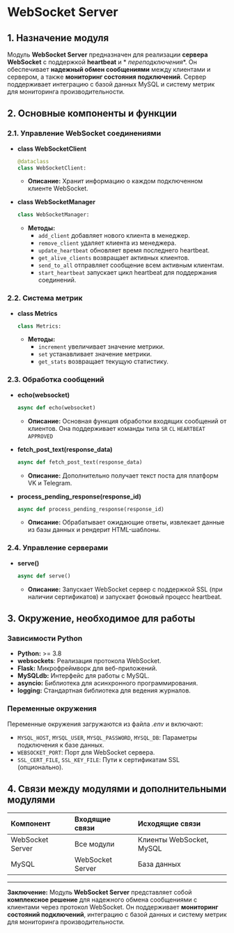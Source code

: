# WebSocket Server

## 1. Назначение модуля

Модуль **WebSocket Server** предназначен для реализации **сервера WebSocket** с поддержкой **heartbeat** и *
*переподключения**. Он обеспечивает **надежный обмен сообщениями** между клиентами и сервером, а также **мониторинг
состояния подключений**. Сервер поддерживает интеграцию с базой данных MySQL и систему метрик для мониторинга
производительности.

## 2. Основные компоненты и функции

### 2.1. Управление WebSocket соединениями

* **class WebSocketClient**
  ```python
  @dataclass
  class WebSocketClient:
  ```
    * **Описание:** Хранит информацию о каждом подключенном клиенте WebSocket.

* **class WebSocketManager**
  ```python
  class WebSocketManager:
  ```
    * **Методы:**
        * `add_client` добавляет нового клиента в менеджер.
        * `remove_client` удаляет клиента из менеджера.
        * `update_heartbeat` обновляет время последнего heartbeat.
        * `get_alive_clients` возвращает активных клиентов.
        * `send_to_all` отправляет сообщение всем активным клиентам.
        * `start_heartbeat` запускает цикл heartbeat для поддержания соединений.

### 2.2. Система метрик

* **class Metrics**
  ```python
  class Metrics:
  ```
    * **Методы:**
        * `increment` увеличивает значение метрики.
        * `set` устанавливает значение метрики.
        * `get_stats` возвращает текущую статистику.

### 2.3. Обработка сообщений

* **echo(websocket)**
  ```python
  async def echo(websocket)
  ```
    * **Описание:** Основная функция обработки входящих сообщений от клиентов. Она поддерживает команды типа `SR` `CL`
      `HEARTBEAT`  `APPROVED`

* **fetch_post_text(response_data)**
  ```python
  async def fetch_post_text(response_data)
  ```
    * **Описание:** Дополнительно получает текст поста для платформ VK и Telegram.

* **process_pending_response(response_id)**
  ```python
  async def process_pending_response(response_id)
  ```
    * **Описание:** Обрабатывает ожидающие ответы, извлекает данные из базы данных и рендерит HTML-шаблоны.

### 2.4. Управление серверами

* **serve()**
  ```python
  async def serve()
  ```
    * **Описание:** Запускает WebSocket сервер с поддержкой SSL (при наличии сертификатов) и запускает фоновый процесс
      heartbeat.

## 3. Окружение, необходимое для работы

### Зависимости Python

* **Python:** >= 3.8
* **websockets**: Реализация протокола WebSocket.
* **Flask:** Микрофреймворк для веб-приложений.
* **MySQLdb:** Интерфейс для работы с MySQL.
* **asyncio:** Библиотека для асинхронного программирования.
* **logging:** Стандартная библиотека для ведения журналов.

### Переменные окружения

Переменные окружения загружаются из файла *.env* и включают:

* `MYSQL_HOST`, `MYSQL_USER`, `MYSQL_PASSWORD`, `MYSQL_DB`: Параметры подключения к базе данных.
* `WEBSOCKET_PORT`: Порт для WebSocket сервера.
* `SSL_CERT_FILE`, `SSL_KEY_FILE`: Пути к сертификатам SSL (опционально).

## 4. Связи между модулями и дополнительными модулями

| Компонент        | Входящие связи   | Исходящие связи          |
|:-----------------|:-----------------|:-------------------------|
| WebSocket Server | Все модули       | Клиенты WebSocket, MySQL |
| MySQL            | WebSocket Server | База данных              |

---

**Заключение:**
Модуль **WebSocket Server** представляет собой **комплексное решение** для надежного обмена сообщениями с клиентами
через протокол WebSocket. Он поддерживает **мониторинг состояний подключений**, интеграцию с базой данных и систему
метрик для мониторинга производительности.